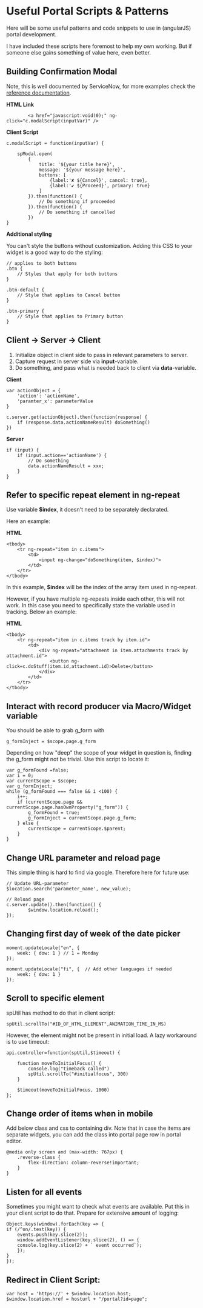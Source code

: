 # Useful Portal Scripts & Patterns

Here will be some useful patterns and code snippets to use in (angularJS) portal development.

I have included these scripts here foremost to help my own working. But if someone else gains something of value here, even better.

## Building Confirmation Modal
Note, this is well documented by ServiceNow, for more examples check the [reference documentation](https://developer.servicenow.com/dev.do#!/reference/api/sandiego/client/SPModal-API?navFilter=spmodal).

**HTML Link**

            <a href="javascript:void(0);" ng-click="c.modalScript(inputVar)" />

**Client Script**

    c.modalScript = function(inputVar) {

		spModal.open(
			{
				title: '${your title here}',
				message: '${your message here}',
				buttons: [
					{label:'✘ ${Cancel}', cancel: true},
					{label:'✔ ${Proceed}', primary: true}
				]
			}).then(function() {
                // Do something if proceeded
			}).then(function() {
                // Do something if cancelled
            })
	}

**Additional styling**

You can't style the buttons without customization. Adding this CSS to your widget is a good way to do the styling:

    // applies to both buttons
    .btn {
        // Styles that apply for both buttons
    }
    
    .btn-default {
        // Style that applies to Cancel button
    }

    .btn-primary {
        // Style that applies to Primary button
    }


## Client -> Server -> Client

1. Initialize object in client side to pass in relevant parameters to server.
2. Capture request in server side via **input**-variable.
3. Do something, and pass what is needed back to client via **data**-variable.

**Client**

    var actionObject = {
        'action': 'actionName',
        'paramter_x': parameterValue
    }

    c.server.get(actionObject).then(function(response) {
        if (response.data.actionNameResult) doSomething()
    })

**Server**

    if (input) { 
		if (input.action=='actionName') {
			// Do something
            data.actionNameResult = xxx;
		}
	} 


## Refer to specific repeat element in ng-repeat

Use variable **$index**, it doesn't need to be separately declarated.

Here an example:

**HTML**
    
    <tbody>
        <tr ng-repeat="item in c.items">
            <td>
                <input ng-change="doSomething(item, $index)">
            </td>
        </tr>
    </tbody>

In this example, **$index** will be the index of the array item used in ng-repeat. 

However, if you have multiple ng-repeats inside each other, this will not work. In this case you need to specifically state the variable used in tracking. Below an example:

**HTML**
    
    <tbody>
        <tr ng-repeat="item in c.items track by item.id">
            <td>
                <div ng-repeat="attachment in item.attachments track by attachment.id">
                    <button ng-click=c.doStuff(item.id,attachment.id)>Delete</button>
                </div>
            </td>
        </tr>
    </tbody>

## Interact with record producer via Macro/Widget variable

You should be able to grab g_form with 
    
    g_formInject = $scope.page.g_form

Depending on how "deep" the scope of your widget in question is, finding the g_form might not be trivial. Use this script to locate it:
 
	var g_formFound =false;
	var i = 0;
	var currentScope = $scope;
	var g_formInject;
	while (g_formFound === false && i <100) {
		i++;
		if (currentScope.page && currentScope.page.hasOwnProperty("g_form")) {
			g_formFound = true;
			g_formInject = currentScope.page.g_form;
		} else {
			currentScope = currentScope.$parent;
		}
	}
	
## Change URL parameter and reload page

This simple thing is hard to find via google. Therefore here for future use:

    // Update URL-parameter
    $location.search('parameter_name', new_value);

    // Reload page
    c.server.update().then(function() {
            $window.location.reload();
    });


## Changing first day of week of the date picker

    moment.updateLocale("en", { 
        week: { dow: 1 } // 1 = Monday
    });
   
    moment.updateLocale("fi", {  // Add other languages if needed
        week: { dow: 1 } 
    }); 

## Scroll to specific element

spUtil has method to do that in client script:

    spUtil.scrollTo("#ID_OF_HTML_ELEMENT",ANIMATION_TIME_IN_MS)

However, the element might not be present in initial load. A lazy workaround is to use timeout:

    api.controller=function(spUtil,$timeout) {
	
        function moveToInitialFocus() {
            console.log("timeback called")		
            spUtil.scrollTo("#initialfocus", 300)
        }
	
		$timeout(moveToInitialFocus, 1000)
    };

## Change order of items when in mobile

Add below class and css to containing div. Note that in case the items are separate widgets, you can add the class into portal page row in portal editor.

    @media only screen and (max-width: 767px) {  
        .reverse-class {    
            flex-direction: column-reverse!important;
        }
    }


## Listen for all events

Sometimes you might want to check what events are available. Put this in your client script to do that. Prepare for extensive amount of logging:

    Object.keys(window).forEach(key => { 
    if (/^on/.test(key)) { 
        events.push(key.slice(2)); 
        window.addEventListener(key.slice(2), () => { 
        console.log(key.slice(2) + ` event occurred`); 
        }); 
    } 
    }); 
    

## Redirect in Client Script:

    var host = 'https://' + $window.location.host;
    $window.location.href = hosturl + "/portal?id=page"; 